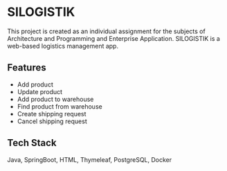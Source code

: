 # SILOGISTIK

This project is created as an individual assignment for the subjects of Architecture and Programming and Enterprise Application. SILOGISTIK is a web-based logistics management app.

## Features
- Add product 
- Update product
- Add product to warehouse
- Find product from warehouse
- Create shipping request
- Cancel shipping request
  
## Tech Stack
Java, SpringBoot, HTML, Thymeleaf, PostgreSQL, Docker 

